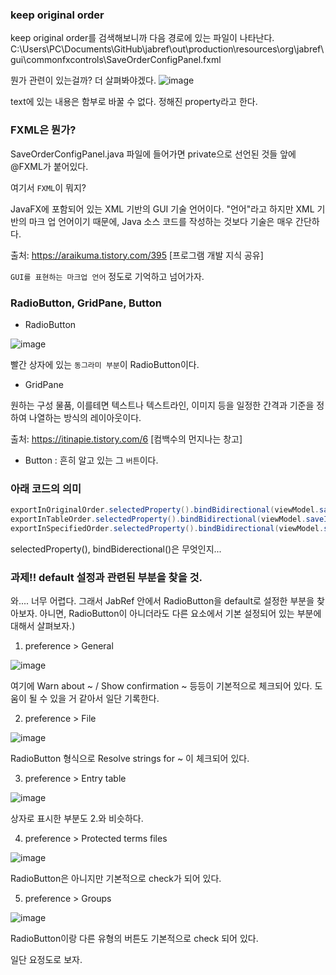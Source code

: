 ### keep original order

keep original order를 검색해보니까 다음 경로에 있는 파일이 나타난다.
C:\Users\PC\Documents\GitHub\jabref\out\production\resources\org\jabref\gui\commonfxcontrols\SaveOrderConfigPanel.fxml

뭔가 관련이 있는걸까? 더 살펴봐야겠다.
![image](https://user-images.githubusercontent.com/64796257/140311622-87a1fca6-5d63-4d54-9ac9-e79440edccff.png)

text에 있는 내용은 함부로 바꿀 수 없다. 정해진 property라고 한다. 

### FXML은 뭔가? 

SaveOrderConfigPanel.java 파일에 들어가면 private으로 선언된 것들 앞에 @FXML가 붙어있다.

여기서 `FXML`이 뭐지? 

JavaFX에 포함되어 있는 XML 기반의 GUI 기술 언어이다. "언어"라고 하지만 XML 기반의 마크 업 언어이기 때문에, Java 소스 코드를 작성하는 것보다 기술은 매우 간단하다.

출처: https://araikuma.tistory.com/395 [프로그램 개발 지식 공유]

`GUI를 표현하는 마크업 언어` 정도로 기억하고 넘어가자.

### RadioButton, GridPane, Button
- RadioButton
 
![image](https://user-images.githubusercontent.com/64796257/140315220-7fe7692d-e0d7-43a0-8ba9-cc198657087a.png)

빨간 상자에 있는 `동그라미 부분`이 RadioButton이다.

- GridPane

원하는 구성 물품, 이를테면 텍스트나 텍스트라인, 이미지 등을 일정한 간격과 기준을 정하여 나열하는 방식의 레이아웃이다.

출처: https://itinapie.tistory.com/6 [컴백수의 먼지나는 창고]

- Button : 흔히 알고 있는 그 `버튼`이다.

### 아래 코드의 의미
``` java
exportInOriginalOrder.selectedProperty().bindBidirectional(viewModel.saveInOriginalProperty());
exportInTableOrder.selectedProperty().bindBidirectional(viewModel.saveInTableOrderProperty());
exportInSpecifiedOrder.selectedProperty().bindBidirectional(viewModel.saveInSpecifiedOrderProperty());
``` 

selectedProperty(), bindBiderectional()은 무엇인지...

### 과제!! default 설정과 관련된 부분을 찾을 것.


와.... 너무 어렵다. 그래서 JabRef 안에서 RadioButton을 default로 설정한 부분을 찾아보자. 
아니면, RadioButton이 아니더라도 다른 요소에서 기본 설정되어 있는 부분에 대해서 살펴보자.)

1. preference > General

![image](https://user-images.githubusercontent.com/64796257/140472322-db2d745a-2a12-4135-822d-a9e9f939e5ee.png)

여기에 Warn about ~ / Show confirmation ~ 등등이 기본적으로 체크되어 있다. 도움이 될 수 있을 거 같아서 일단 기록한다.

2. preference > File

![image](https://user-images.githubusercontent.com/64796257/140472424-531935fb-6b9c-4ad3-86f5-9a2fc2bfaf9e.png)

RadioButton 형식으로 Resolve strings for ~ 이 체크되어 있다. 

3. preference > Entry table

![image](https://user-images.githubusercontent.com/64796257/140472601-7080f7a5-b6df-47f6-b8d6-19052a208897.png)

상자로 표시한 부분도 2.와 비슷하다.

4. preference > Protected terms files

![image](https://user-images.githubusercontent.com/64796257/140472712-13972da6-1c5c-474b-ac71-9c7deab20fbc.png)

RadioButton은 아니지만 기본적으로 check가 되어 있다.

5. preference > Groups

![image](https://user-images.githubusercontent.com/64796257/140472823-9cd9dfe4-07a9-4676-8731-da8cb925e1f4.png)

RadioButton이랑 다른 유형의 버튼도 기본적으로 check 되어 있다.


일단 요정도로 보자.
